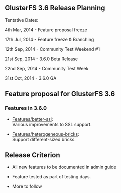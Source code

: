 GlusterFS 3.6 Release Planning
------------------------------

Tentative Dates:

4th Mar, 2014 - Feature proposal freeze

17th Jul, 2014 - Feature freeze & Branching

12th Sep, 2014 - Community Test Weekend \#1

21st Sep, 2014 - 3.6.0 Beta Release

22nd Sep, 2014 - Community Test Week

31st Oct, 2014 - 3.6.0 GA

Feature proposal for GlusterFS 3.6
----------------------------------

### Features in 3.6.0

-   [Features/better-ssl](./better-ssl.md):  
     Various improvements to SSL support.

-   [Features/heterogeneous-bricks](./heterogeneous-bricks.md):  
     Support different-sized bricks.

Release Criterion
-----------------

-   All new features to be documented in admin guide

-   Feature tested as part of testing days.

-   More to follow